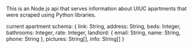 This is an Node.js api that serves information about UIUC apartments that were scraped using Python libraries.

current apartment schema: { link: String,
                     address: String,
                     beds: Integer,
                     bathrooms: Integer,
                     rate: Integer,
                     landlord: { email: String,
                                 name: String,
                                 phone: String },
                     pictures: String[],
                     info: String[]
                 }
